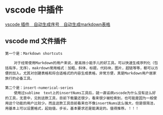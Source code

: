 #  vscode 中插件


[vscode 插件　自动生成序号　自动生成markdown表格](https://blog.csdn.net/yageeart/article/details/103072628)

## vscode  md 文件插件

```
第一个是：Markdown shortcuts

    对于经常使用Markdown的用户来说，是高效小能手儿的好工具。可以快速生成序列化（包括有序，无序），makrdown常用格式：加粗，斜体，标题，代码块，图片，超链等等，都可以方便的加入。尤其对创建表格和将合适格式的内容生成表格，非常方便，真是Markdown用户居家旅行的必备工具。

第二个是：insert-numerical-series
    使用过sublime　text上的insertNums工具后，就一直诟病vscode为什么没有这么好的工具，无意中，见到这款工具，目前下载量还很少，看来很少被检索到，也可能是因为一般使用这个功能的用户比较少。而且这款工具目前看来也不像insertNums这么强大，但是很简洁，用基本上可以设置格式，起始值，步长，基本要求还是能满足的。值得推荐。！！！
```